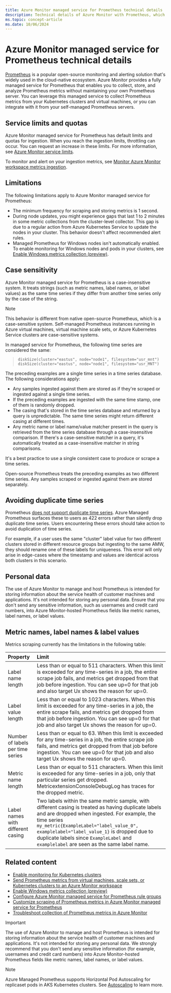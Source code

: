 ```yaml
---
title: Azure Monitor managed service for Prometheus technical details
description: Technical details of Azure Monitor with Prometheus, which provides Prometheus-compatible interfaces called Azure Monitor workspaces for storing and retrieving metric data.
ms.topic: concept-article
ms.date: 10/06/2024
---
```


# Azure Monitor managed service for Prometheus technical details

[Prometheus](http://prometheus.io) is a popular open-source monitoring and alerting solution that's widely used in the cloud-native ecosystem. Azure Monitor provides a fully managed service for Prometheus that enables you to collect, store, and analyze Prometheus metrics without maintaining your own Prometheus server. You can leverage this managed service to collect Prometheus metrics from your Kubernetes clusters and virtual machines, or you can integrate with it from your self-managed Prometheus servers.


## Service limits and quotas

Azure Monitor managed service for Prometheus has default limits and quotas for ingestion. When you reach the ingestion limits, throttling can occur. You can request an increase in these limits. For more information, see [Azure Monitor service limits](../fundamentals/service-limits.md#prometheus-metrics).

To monitor and alert on your ingestion metrics, see [Monitor Azure Monitor workspace metrics ingestion](azure-monitor-workspace-monitor-ingest-limits.md).

## Limitations

The following limitations apply to Azure Monitor managed service for Prometheus:

* The minimum frequency for scraping and storing metrics is 1 second.
* During node updates, you might experience gaps that last 1 to 2 minutes in some metric collections from the cluster-level collector. This gap is due to a regular action from Azure Kubernetes Service to update the nodes in your cluster. This behavior doesn't affect recommended alert rules.
* Managed Prometheus for Windows nodes isn't automatically enabled. To enable monitoring for Windows nodes and pods in your clusters, see [Enable Windows metrics collection (preview)](../containers/enable-windows-metrics.md).

## Case sensitivity

Azure Monitor managed service for Prometheus is a case-insensitive system. It treats strings (such as metric names, label names, or label values) as the same time series if they differ from another time series only by the case of the string.

> [!NOTE]
> This behavior is different from native open-source Prometheus, which is a case-sensitive system.  Self-managed Prometheus instances running in Azure virtual machines, virtual machine scale sets, or Azure Kubernetes Service clusters are case-sensitive systems.

In managed service for Prometheus, the following time series are considered the same:

> `diskSize(cluster="eastus", node="node1", filesystem="usr_mnt")`  
> `diskSize(cluster="eastus", node="node1", filesystem="usr_MNT")`

The preceding examples are a single time series in a time series database. The following considerations apply:

- Any samples ingested against them are stored as if they're scraped or ingested against a single time series.
- If the preceding examples are ingested with the same time stamp, one of them is randomly dropped.
- The casing that's stored in the time series database and returned by a query is unpredictable. The same time series might return different casing at different times.
- Any metric name or label name/value matcher present in the query is retrieved from the time series database through a case-insensitive comparison. If there's a case-sensitive matcher in a query, it's automatically treated as a case-insensitive matcher in string comparisons.

It's a best practice to use a single consistent case to produce or scrape a time series.

Open-source Prometheus treats the preceding examples as two different time series. Any samples scraped or ingested against them are stored separately.


## Avoiding duplicate time series

Prometheus [does not support duplicate time series](https://promlabs.com/blog/2022/12/15/understanding-duplicate-samples-and-out-of-order-timestamp-errors-in-prometheus). Azure Managed Prometheus surfaces these to users as 422 errors rather than silently drop duplicate time series. Users encountering these errors should take action to avoid duplication of time series. 

For example, if a user uses the same "cluster" label value for two different clusters stored in different resource groups but ingesting to the same AMW, they should rename one of these labels for uniqueness. This error will only arise in edge-cases where the timestamp and values are identical across both clusters in this scenario.

## Personal data
The use of Azure Monitor to manage and host Prometheus is intended for storing information about the service health of customer machines and applications. It's not intended for storing any personal data. Ensure that you don't send any sensitive information, such as usernames and credit card numbers, into Azure Monitor-hosted Prometheus fields like metric names, label names, or label values.


## Metric names, label names & label values

Metrics scraping currently has the limitations in the following table:

| Property | Limit |
|:---|:---|
| Label name length | Less than or equal to 511 characters. When this limit is exceeded for any time-series in a job, the entire scrape job fails, and metrics get dropped from that job before ingestion. You can see up=0 for that job and also target Ux shows the reason for up=0. |
| Label value length | Less than or equal to 1023 characters. When this limit is exceeded for any time-series in a job, the entire scrape fails, and metrics get dropped from that job before ingestion. You can see up=0 for that job and also target Ux shows the reason for up=0. |
| Number of labels per time series | Less than or equal to 63. When this limit is exceeded for any time-series in a job, the entire scrape job fails, and metrics get dropped from that job before ingestion. You can see up=0 for that job and also target Ux shows the reason for up=0. |
| Metric name length | Less than or equal to 511 characters. When this limit is exceeded for any time-series in a job, only that particular series get dropped. MetricextensionConsoleDebugLog has traces for the dropped metric. |
| Label names with different casing | Two labels within the same metric sample, with different casing is treated as having duplicate labels and are dropped when ingested. For example, the time series `my_metric{ExampleLabel="label_value_0", examplelabel="label_value_1}` is dropped due to duplicate labels since `ExampleLabel` and `examplelabel` are seen as the same label name. |



## Related content

* [Enable monitoring for Kubernetes clusters](../containers/kubernetes-monitoring-enable.md)
* [Send Prometheus metrics from virtual machines, scale sets, or Kubernetes clusters to an Azure Monitor workspace](prometheus-remote-write-virtual-machines.md)
* [Enable Windows metrics collection (preview)](../containers/enable-windows-metrics.md)
* [Configure Azure Monitor managed service for Prometheus rule groups](prometheus-rule-groups.md)
* [Customize scraping of Prometheus metrics in Azure Monitor managed service for Prometheus](../containers/prometheus-metrics-scrape-configuration.md)
* [Troubleshoot collection of Prometheus metrics in Azure Monitor](../containers/prometheus-metrics-troubleshoot.md)


> [!IMPORTANT]
> The use of Azure Monitor to manage and host Prometheus is intended for storing information about the service health of customer machines and applications. It's not intended for storing any personal data. We strongly recommend that you don't send any sensitive information (for example, usernames and credit card numbers) into Azure Monitor-hosted Prometheus fields like metric names, label names, or label values.


> [!NOTE]
> Azure Managed Prometheus supports Horizontal Pod Autoscaling for replicaset pods in AKS Kubernetes clusters. See [Autoscaling](../containers/prometheus-metrics-scrape-autoscaling.md) to learn more.